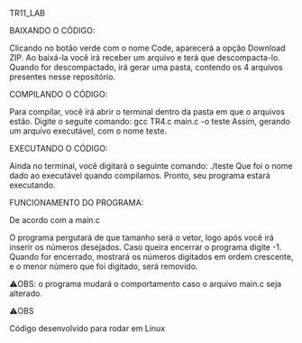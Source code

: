 TR11_LAB

BAIXANDO O CÓDIGO:

Clicando no botão verde com o nome Code, aparecerá a opção Download ZIP.
Ao baixá-la você irá receber um arquivo e terá que descompacta-lo. Quando for descompactado, irá gerar uma pasta, contendo os 4 arquivos presentes nesse repositório.

COMPILANDO O CÓDIGO:

Para compilar, você irá abrir o terminal dentro da pasta em que o arquivos estão.
Digite o seguite comando: gcc TR4.c main.c -o teste
Assim, gerando um arquivo executável, com o nome teste.

EXECUTANDO O CÓDIGO:

Ainda no terminal, você digitará o seguinte comando: ./teste
Que foi o nome dado ao executável quando compilamos.
Pronto, seu programa estará executando.

FUNCIONAMENTO DO PROGRAMA:

De acordo com a main.c

O programa pergutará de que tamanho será o vetor, logo após você irá inserir os números desejados.
Caso queira encerrar o programa digite -1.
Quando for encerrado, mostrará os números digitados em ordem crescente, e o menor número que foi digitado, será removido.

⚠️OBS: o programa mudará o comportamento caso o arquivo main.c seja alterado.

⚠️OBS

Código desenvolvido para rodar em Linux
